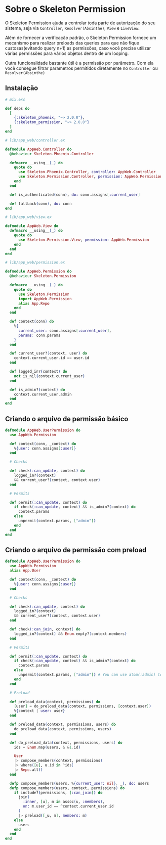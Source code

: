 # Sobre o Skeleton Permission

O Skeleton Permission ajuda a controlar toda parte de autorização do seu sistema,
seja via `Controller`, `Resolver(Absinthe)`, `View` e `LiveView`.

Além de fornecer a verificação padrão, o Skeleton Permission fornece um mecanismo para realizar
preloads das queries para que não fique custosas(evitando query n+1) as permissões, caso você precise utilizar várias
permissões para vários objetos dentro de um looping.

Outra funcionalidade bastante útil é a permissão por parâmetro. Com ela você consegue filtrar
parametros permitidos diretamente no `Controller` ou `Resolver(Absinthe)`

## Instalação

```elixir
# mix.exs

def deps do
  [
    {:skeleton_phoenix, "~> 2.0.0"},
    {:skeleton_permission, "~> 2.0.0"}
  ]
end
```

```elixir
# lib/app_web/controller.ex

defmodule AppWeb.Controller do
  @behaviour Skeleton.Phoenix.Controller

  defmacro __using__(_) do
    quote do
      use Skeleton.Phoenix.Controller, controller: AppWeb.Controller
      use Skeleton.Permission.Controller, permission: AppWeb.Permission
    end
  end

  def is_authenticated(conn), do: conn.assigns[:current_user]

  def fallback(conn), do: conn
end
```

```elixir
# lib/app_web/view.ex

defmodule AppWeb.View do
  defmacro __using__(_) do
    quote do
      use Skeleton.Permission.View, permission: AppWeb.Permission
    end
  end
end
```

```elixir
# lib/app_web/permission.ex

defmodule AppWeb.Permission do
  @behaviour Skeleton.Permission

  defmacro __using__(_) do
    quote do
      use Skeleton.Permission
      import AppWeb.Permission
      alias App.Repo
    end
  end

  def context(conn) do
    %{
      current_user: conn.assigns[:current_user],
      params: conn.params
    }
  end

  def current_user?(context, user) do
    context.current_user.id == user.id
  end

  def logged_in?(context) do
    not is_nil(context.current_user)
  end

  def is_admin?(context) do
    context.current_user.admin
  end
end
```

## Criando o arquivo de permissão básico

```elixir
defmodule AppWeb.UserPermission do
  use AppWeb.Permission

  def context(conn, _context) do
    %{user: conn.assigns[:user]}
  end

  # Checks

  def check(:can_update, context) do
    logged_in?(context)
    && current_user?(context, context.user)
  end

  # Permits

  def permit(:can_update, context) do
    if check(:can_update, context) && is_admin?(context) do
      context.params
    else
      unpermit(context.params, ["admin"])
    end
  end
end
```

## Criando o arquivo de permissão com preload

```elixir
defmodule AppWeb.UserPermission do
  use AppWeb.Permission
  alias App.User

  def context(conn, _context) do
    %{user: conn.assigns[:user]}
  end

  # Checks

  def check(:can_update, context) do
    logged_in?(context)
    && current_user?(context, context.user)
  end

  def check(:can_join, context) do
    logged_in?(context) && Enum.empty?(context.members)
  end

  # Permits

  def permit(:can_update, context) do
    if check(:can_update, context) && is_admin?(context) do
      context.params
    else
      unpermit(context.params, ["admin"]) # You can use atom(:admin) too
    end
  end

  # Preload

  def preload_data(context, permissions) do
    [user] = do_preload_data(context, permissions, [context.user])
    %{context | user: user}
  end

  def preload_data(context, permissions, users) do
    do_preload_data(context, permissions, users)
  end

  def do_preload_data(context, permissions, users) do
    ids = Enum.map(users, & &1.id)

    User
    |> compose_members(context, permissions)
    |> where([u], u.id in ^ids)
    |> Repo.all()
  end

  defp compose_members(users, %{current_user: nil}, _), do: users
  defp compose_members(users, context, permissions) do
    if include?(permissions, [:can_join]) do
      join(
        :inner, [u], m in assoc(u, :members),
        on: m.user_id == ^context.current_user.id
      )
      |> preload([_u, m], members: m)
    else
      users
    end
  end
end
```